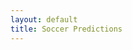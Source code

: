 ```yaml
---
layout: default
title: Soccer Predictions
---
```

<html>
  <head>
    <title>Soccer Predictions</title>
    <meta name="viewport" content="width=device-width, initial-scale=1">
    <link rel="stylesheet" href="{{ site.baseurl }}/styles.css">
  </head>
  <body>

  <div id="csv-table-container"></div>

  <script>
    // Fetch CSV data and display in a table
    fetch("{{ site.baseurl }}/predictions.csv")
      .then(response => response.text())
      .then(data => {
        // Convert CSV to an array of arrays
        const csvArray = data.split('\n').map(row => row.split(','));

        // Create HTML table
        const table = document.createElement('table');
        table.classList.add('styled-table');

        // Create table header
        const thead = document.createElement('thead');
        const headerRow = document.createElement('tr');
        
        columnsToDisplay.forEach(column => {
            // Capitalize the heading and remove underscores
            const columnHeader = column.replace(/_/g, ' ').replace(/\b\w/g, letter => letter.toUpperCase());

            const th = document.createElement('th');
            th.textContent = columnHeader;
            headerRow.appendChild(th);
        });
        const th = document.createElement('th');
        th.textContent = 'status';
        headerRow.appendChild(th);

        thead.appendChild(headerRow);
        table.appendChild(thead);

        // Create table body
        const tbody = document.createElement('tbody');
        for (let i = csvArray.length - 1; i > 0; i--) {
          const row = document.createElement('tr');
          columnsToDisplay.forEach(column => {
            const columnIndex = csvArray[0].indexOf(column);
            const td = document.createElement('td');
            td.textContent = csvArray[i][columnIndex];
            row.appendChild(td);
          });         
          
          const td = document.createElement('td');
          const status = csvArray[i][8] ? csvArray[i][8].trim() : '';
          
          if (status === 'WON') {
            td.innerHTML = '<img src="{{ site.baseurl }}/tick.png" alt="Green Tick" />';
          } else if (status === 'LOST') {
            td.innerHTML = '<img src="{{ site.baseurl }}/cross.png" alt="Red Cross" />';
          } else{
            td.textContent = status;
          }
          
          row.appendChild(td);

          tbody.appendChild(row);
        }
        table.appendChild(tbody);

        // Append table to the container
        document.getElementById('csv-table-container').appendChild(table);
      })
      .catch(error => console.error('Error fetching CSV:', error));
  </script>
  </body>
</html> 